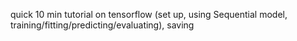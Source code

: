 quick 10 min tutorial on tensorflow (set up, using Sequential model, training/fitting/predicting/evaluating), saving
